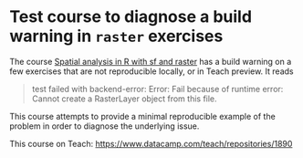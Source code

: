 # Test course to diagnose a build warning in `raster` exercises

The course [Spatial analysis in R with sf and raster](https://github.com//datacamp/courses-geographic-information-systems-in-r) has a build warning on a few exercises that are not reproducible locally, or in Teach preview. It reads

> test failed with backend-error: Error: Fail because of runtime error: Cannot create a RasterLayer object from this file.

This course attempts to provide a minimal reproducible example of the problem in order to diagnose the underlying issue.

This course on Teach: https://www.datacamp.com/teach/repositories/1890
